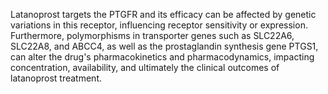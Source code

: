Latanoprost targets the PTGFR and its efficacy can be affected by genetic variations in this receptor, influencing receptor sensitivity or expression. Furthermore, polymorphisms in transporter genes such as SLC22A6, SLC22A8, and ABCC4, as well as the prostaglandin synthesis gene PTGS1, can alter the drug's pharmacokinetics and pharmacodynamics, impacting concentration, availability, and ultimately the clinical outcomes of latanoprost treatment.